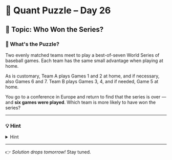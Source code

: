 # 🧠 Quant Puzzle – Day 26

## 📌 Topic: Who Won the Series?

### 🤔 What's the Puzzle?

Two evenly matched teams meet to play a best-of-seven World Series of baseball games. Each team has the same small advantage when playing at home.

As is customary, Team A plays Games 1 and 2 at home, and if necessary, also Games 6 and 7. Team B plays Games 3, 4, and if needed, Game 5 at home.

You go to a conference in Europe and return to find that the series is over — and **six games were played**.
Which team is more likely to have won the series?

---

### 💡 Hint

<details>
<summary>Hint</summary>

What would the answer be if instead you heard that **at most six games were played**?

</details>

---

👉 *Solution drops tomorrow!*
Stay tuned.



